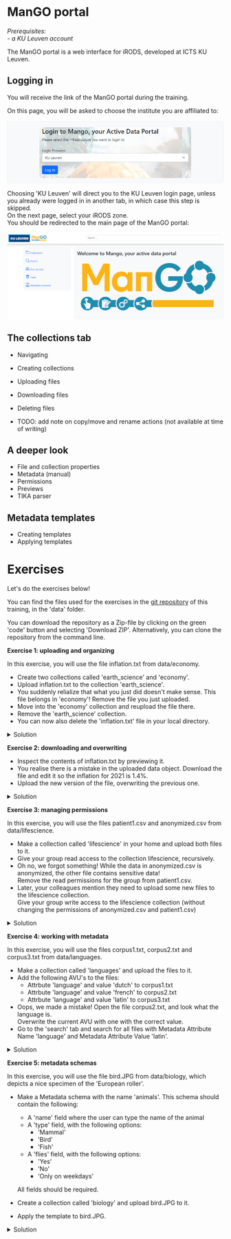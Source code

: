 # ManGO portal

*Prerequisites:*  
*- a KU Leuven account*


The ManGO portal is a web interface for iRODS, developed at ICTS KU Leuven.  

## Logging in

You will receive the link of the ManGO portal during the training.  

On this page, you will be asked to choose the institute you are affiliated to:

<img align="center" src="img/mango_portal_login_institute.png" width="600px">

Choosing 'KU Leuven' will direct you to the KU Leuven login page, unless you already were logged in in another tab, in which case this step is skipped.  
On the next page, select your iRODS zone.   
You should be redirected to the main page of the ManGO portal:

<img align="center" src="img/mango_portal_main_page.png" width="600px">


## The collections tab

- Navigating
- Creating collections
- Uploading files
- Downloading files
- Deleting files

- TODO: add note on copy/move and rename actions (not available at time of writing)



## A deeper look

- File and collection properties
- Metadata (manual)
- Permissions
- Previews
- TIKA parser


## Metadata templates

- Creating templates
- Applying templates







# Exercises

Let's do the exercises below!


You can find the files used for the exercises in the [git repository](https://github.com/hpcleuven/KULeuven-iRODS-User-Training) of this training, in the 'data' folder.

You can download the repository as a Zip-file by clicking on the green 'code' button and selecting 'Download ZIP'.
Alternatively, you can clone the repository from the command line.

**Exercise 1: uploading and organizing**

In this exercise, you will use the file inflation.txt from data/economy.

- Create two collections called 'earth_science' and 'economy'.
- Upload inflation.txt to the collection 'earth_science'.
- You suddenly relialize that what you just did doesn't make sense. This file belongs in 'economy'! Remove the file you just uploaded.
- Move into the 'economy' collection and reupload the file there. 
- Remove the 'earth_science' collection.
- You can now also delete the 'inflation.txt' file in your local directory.



<details>
  <summary>Solution</summary>

You start this exercise in the 'collections' tab.  
Before starting, navigate to your home collection by clicking on it.  

- Use the 'Add collection' button to create the collection 'earth_science'.  
  Make the collection 'economy' in the same way.
- Click on the newly made 'earth_science' collection.
- Click on the 'upload files' button.
  You have two ways to do this:
    1. Open your local file explorer, and drag file to 'Drop files here to upload'
    2. Click on 'Drop files here to upload'   
       In the popup that opens, you can search the inflation.txt file on your local pc.
    Click on 'submit files'.
- Click on inflation.txt. 'Then, select 'delete'.  
- Move back to your home collection via the breadcrumb menu above.  
- Click on 'economy' and repeat the step of uploading inflation.txt.
- Move back to your home collection via the breadcrumb menu above. 
- Click on the 'earth_science' collection.
- Click on 'delete'. 

</details>

**Exercise 2: downloading and overwriting**

- Inspect the contents of inflation.txt by previewing it. 
- You realise there is a mistake in the uploaded data object.
  Download the file and edit it so the inflation for 2021 is 1.4%.
- Upload the new version of the file, overwriting the previous one.


<details>
  <summary>Solution</summary>

You start this exercise in the 'collections' tab.

</details>

**Exercise 3: managing permissions**

In this exercise, you will use the files patient1.csv and anonymized.csv from data/lifescience.

- Make a collection called 'lifescience' in your home and upload both files to it.  
- Give your group read access to the collection lifescience, recursively.  
- Oh no, we forgot something! While the data in anonymized.csv is anonymized, the other file contains sensitive data!  
  Remove the read permissions for the group from patient1.csv.  
- Later, your colleagues mention they need to upload some new files to the lifescience collection.  
  Give your group write access to the lifescience collection (without changing the permissions of anonymized.csv and patient1.csv)  



<details>
  <summary>Solution</summary>

You start this exercise in the 'collections' tab.

</details>

**Exercise 4: working with metadata**

In this exercise, you will use the files corpus1.txt, corpus2.txt and corpus3.txt from data/languages.

- Make a collection called 'languages' and upload the files to it.  
- Add the following AVU's to the files:  
    - Attrbute 'language' and value 'dutch' to corpus1.txt  
    - Attrbute 'language' and value 'french' to corpus2.txt  
    - Attrbute 'language' and value 'latin' to corpus3.txt  
- Oops, we made a mistake! Open the file corpus2.txt, and look what the language is.  
  Overwrite the current AVU with one with the correct value.  
- Go to the 'search' tab and search for all files with Metadata Attribute Name 'language' and Metadata Attribute Value 'latin'.  


<details>
  <summary>Solution</summary>

You start this exercise in the 'collections' tab.

</details>

**Exercise 5: metadata schemas**

In this exercise, you will use the file bird.JPG from data/biology, which depicts a nice specimen of the 'European roller'.

- Make a Metadata schema with the name 'animals'.
  This schema should contain the following:

  - A 'name' field where the user can type the name of the animal
  - A 'type' field, with the following options:
    - 'Mammal'
    - 'Bird'
    - 'Fish'
  - A 'flies' field, with the following options:
    - 'Yes'
    - 'No'
    - 'Only on weekdays'

  All fields should be required. 

- Create a collection called 'biology' and upload bird.JPG to it.
- Apply the template to bird.JPG.

<details>
  <summary>Solution</summary>


</details>


